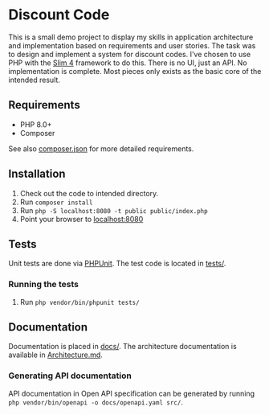 # Discount Code
This is a small demo project to display my skills in application architecture 
and implementation based on requirements and user stories. The task was to 
design and implement a system for discount codes. I've chosen to use PHP with 
the [Slim 4](https://www.slimframework.com/) framework to do this. There is no UI, 
just an API. No implementation is complete. Most pieces only exists as the basic core 
of the intended result.

## Requirements
* PHP 8.0+
* Composer

See also [composer.json](composer.json) for more detailed requirements.

## Installation
1. Check out the code to intended directory.
2. Run `composer install`
3. Run `php -S localhost:8080 -t public public/index.php`
4. Point your browser to [localhost:8080](http://localhost:8080)

## Tests
Unit tests are done via [PHPUnit](https://phpunit.de/). The test code is located in [tests/](tests/).

### Running the tests
1. Run `php vendor/bin/phpunit tests/`

## Documentation
Documentation is placed in [docs/](docs/). The architecture documentation is available in [Architecture.md](docs/Architecture.md).

### Generating API documentation
API documentation in Open API specification can be generated by running `php vendor/bin/openapi -o docs/openapi.yaml src/`.